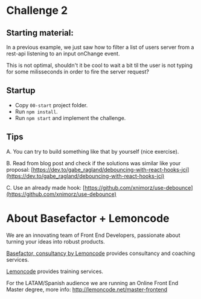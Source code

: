 # Challenge 2

## Starting material:

In a previous example, we just saw how to filter a list of users server from a rest-api listening to an input onChange event.

This is not optimal, shouldn't it be cool to wait a bit til the user is not typing for some milisseconds in order to fire the server request?

## Startup

- Copy `00-start` project folder.
- Run `npm install`.
- Run `npm start` and implement the challenge.

## Tips

A. You can try to build something like that by yourself (nice exercise).

B. Read from blog post and check if the solutions was similar like your proposal: [https://dev.to/gabe_ragland/debouncing-with-react-hooks-jci](https://dev.to/gabe_ragland/debouncing-with-react-hooks-jci)

C. Use an already made hook: [https://github.com/xnimorz/use-debounce](https://github.com/xnimorz/use-debounce)

# About Basefactor + Lemoncode

We are an innovating team of Front End Developers, passionate about turning your ideas into robust products.

[Basefactor, consultancy by Lemoncode](http://www.basefactor.com) provides consultancy and coaching services.

[Lemoncode](http://lemoncode.net/services/en/#en-home) provides training services.

For the LATAM/Spanish audience we are running an Online Front End Master degree, more info: http://lemoncode.net/master-frontend
